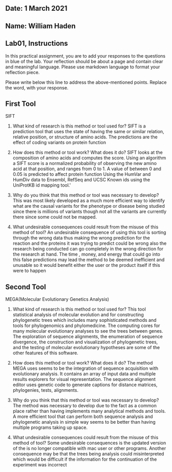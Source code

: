 ## Date: 1 March 2021

## Name: William Haden

## Lab01, Instructions

In this practical assignment, you are to add your responses to the questions in blue of the lab. Your reflection should be about a page and contain clear and meaningful language. Please use markdown language to format your reflection piece.

Please write below this line to address the above-mentioned points. Replace the word,  with your response.

## First Tool

 SIFT

 1. What kind of research is this method or tool used for?
 SIFT is a prediction tool that uses the  state of having the same or
 similar relation, relative position, or structure of amino acids. The predictions
  are the effect of coding variants on protein function  

 2. How does this method or tool work? What does it do?
 SIFT looks at the composition of amino acids and computes the score. Using an
 algorithm a SIFT score is a normalized probability of observing the new amino
 acid at that position, and ranges from 0 to 1. A value of between 0 and 0.05
 is predicted to affect protein function Using the HumVar and HumDiv data to
 Ensembl, RefSeq and UCSC Known ids using the UniProtKB id mapping tool.'

 3. Why do you think that this method or tool was necessary to develop?
 This was most likely developed as a much more efficient way to identify what
 are the causal variants for the phenotype or disease being studied since there
 is millions of variants though not all the variants are currently there since
 some could not  be mapped.  

 4. What undesirable consequences could result from the misuse of this method of tool?
  An undesirable consequence of using this tool is sorting through the wrong data
  thus making the wrong prediction for the reaction and the proteins it was trying to
  predict could be wrong  also the research being conducted can go completely
  in the wrong direction for the research at hand. The time , money, and energy
  that could go into this false predictions may lead the method to be deemed
  inefficient and unusable so it would benefit either the user or the product itself
  if this were to happen


## Second Tool

  MEGA(Molecular Evolutionary Genetics Analysis)

 1. What kind of research is this method or tool used for?
  This tool statistical analysis of molecular evolution and for constructing
 phylogenetic trees which includes many sophisticated methods and tools for
 phylogenomics and phylomedicine. The computing cores for many molecular
 evolutionary analyses to see the trees between genes. The exploration of
 sequence alignments, the enumeration of sequence divergence, the construction
 and visualization of phylogenetic trees, and the testing of
 molecular evolutionary hypotheses are some of the other features of this
 software.

 2. How does this method or tool work? What does it do?
 The method MEGA uses seems to be the integration of sequence
acquisition with evolutionary analysis. It contains an array of input data and multiple
results explorers for visual representation. The sequence alignment editor uses
genetic code to generate captions for distance matrices, phylogenies, tests, alignments.

 3. Why do you think that this method or tool was necessary to develop?
 The method was necessary to develop  due to the fact as a common place rather
 than having implements many analytical methods and tools. A more  efficient tool
 that can perform both sequence analysis and phylogenetic analysis in simple
 way seems to be better than having multiple programs taking up space.

 4. What undesirable consequences could result from the misuse of this method of tool?
 Some undesirable consequences is the updated version of the is no longer
 compatible with mac user or other programs. Another consequence may be that the
 trees being analysis could misinterpreted which would be difficult if the
 information for the continuation of the experiment was incorrect   
